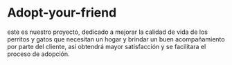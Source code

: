 # Adopt-your-friend
este es nuestro proyecto, dedicado a mejorar la calidad de vida de los perritos y gatos que necesitan un hogar y brindar un buen acompañamiento por parte del cliente, así obtendrá mayor satisfacción y se facilitara el proceso de adopción.
